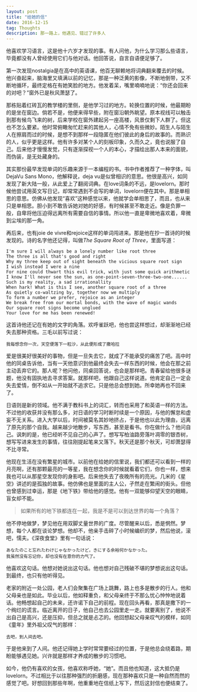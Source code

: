 ```yaml
---
layout: post
title: "给她的信"
date: 2016-12-15
tag: Thoughts
description: 那一路上，他遇见、错过了许多人
---
```


他喜欢学习语言，这是他十六岁才发现的事。有人问他，为什么学习那么些语言，毕竟都没有人曾经使用它们与他对话。他回答说，自言自语便足够了。

第一次发现nostalgia是在高中的英语课，他百无聊赖地将词典翻来覆去的时候。他兴奋起来，脑海里又填满以前的记忆，那是一种泛黄的影像，不断地倒带，又不断地循环，最终定格在有她笑脸的地方。他发着呆，嘴里喃喃地说：“你还会回来的对吧？”窗外已是秋风萧瑟了。

那栋贴着红砖瓦的教学楼的里侧，是他学习过的地方。轮换位置的时候，他最期盼的是坐在窗边。倘若不是，他便来得早些，附在窗沿朝外眺望。原本视线可以触击到那有候鸟飞来的树，后来学校在窗外建起另一座高楼，风景仅剩下人群了。但这也不怎么要紧。他时常俯瞰匆忙赶来的其他人，心情不免有些微妙。陌生人与陌生人在擦肩而过的时候，是想不到那样一段隐匿在他们彼此的身后的故事的。而熟识的人，似乎更是这样。他有许多对某个人的刻板印象，久而久之，竟也说服了自己。后来他才慢慢发觉，只有逐渐探视一个人的本心，才描绘出那人本来的面貌，而伪装，是无处藏身的。

其实那份最早发现单词的乐趣来源于一本编程的书。书中作者推荐了一种字体，叫DejaVu Sans Mono，他解释说，deja vu是似曾相识的意思。他很是高兴，如同发现了新大陆一般，从此爱上了翻阅词典。在love词条的不远，是lovelorn。那时候他尝试用英文写日记，却常常遇到不会写的单词，lovelorn便在其中。那是单相思的意思。仿佛从他发现“喜欢”这种感觉以来，他就学会单相思了，而且，也从来只是单相思。胆小到不敢告诉她对她的好感，有时候甚至不敢走近。像是负罪一般，自卑将他压迫得远离所有需要自信的事情。所以他一直是卑微地喜欢着，卑微到尘埃的那一角。

再后来，也有joie de vivre和rejoice这样的单词闯进来。那是他在抄一首诗的时候发现的。诗的名字他还记得，叫做*The Square Root of Three*，里面写道：

	I'm sure I will always be a lonely number like root three	
	The three is all that's good and right
	Why my three keep out of sight beneath the vicious square root sign
	I wish instead I were a nine
	For nine could thwart this evil trick, with just some quick arithmetic
	I know I'll never see the sun, as one-point-seven-three-two-one......
	Such is my reality, a sad irrationallity
	When hark! What is this I see, another square root of a three
	As quietly co-waltzing by, together now we multiply
	To form a number we prefer, rejoice as an integer
	We break free from our mortal bonds, with the wave of magic wands
	Our square root signs become unglued
	Your love for me has been renewed! 

这首诗他还记在有她的文字的角落。欢呼雀跃吧，他也尝这样想过，却渐渐地已经失去那种资格。三毛以前写过说：

	我每想念你一次，天空便落下一粒沙，从此便形成了撒哈拉

爱是很美好很美好的事物，但是一旦失去它，就成了不能承受的痛苦了吧。高中时他的同桌告诉他，当有一天他意识到他最终会失去一样东西的时候，他会在那之前主动丢弃它的。那人呢？他问他，同桌回答说，也会是那样吧。青春留给他很多谜题，他没有固执地去寻求答案。就那样吧，他跟自己这样说道。他肯定自己一定会失去爱情，倒不如从一开始就不追求它。只是他总会想到她。所幸她再也不回来了。

日语则是新的领域。他不满于教科书上的词汇，转而也采用了和英语一样的方法。不过他的收获并没有那么多，对日语的学习时断时续是一个原因，与他的懈怠和虚妄不无关系。进入大学以后，时间被莫名其妙地挤占，于是他也以此为理由，远离了原先的那个自我。越来越少地散步，写东西，甚至是看书。你在做什么？他问自己。讽刺的是，他已经听不见自己的心声了。想写写柏油路旁落叶凋零的银杏树，想写写进来发生的事情，往往刚提起笔来又落下。秋天还是那个秋天，可却萧瑟得不比寻常。

他现在生活在没有繁星的城市。以前他在给她的信里说，我们都还可以看到一样的月亮啊，还有那颗最亮的一等星，我在想念你的时候就看着它们，你也一样，想来我也可以从那星空发现你的身影吧。后来他失去了夜晚所有的亮光。几米的《星空》讲述的是孤独的故事。他仿佛也是里面的主人公，孑然走在繁闹的街头。但他也曾感到过幸运，那是《地下铁》带给他的感觉。他有一双能够仰望天空的眼睛，盲女却不能。
>如果所有的地下铁都连在一起，我是不是可以到达世界的每一个角落？

他不停地做梦，梦见他在用双脚丈量世界的广度。尽管醒来以后，悉是惘然。梦想，每个人都在谈论梦想。他却不，他亲手击碎了小时候编织的梦，然后他说，滚吧，懦夫。《深夜食堂》里有一句话说：

	あなたのこと忘れたわけじゃなかったけど，きにする余裕何かなかった。
	我虽然没有忘记你，却也没有在意你的力气了。

他喜欢这句话。他想对她说出这句话。他也想对自己残破不堪的梦想说出这句话。到最终，也只有他听得见。

老家的附近一处公园，老人们会聚集在广场上跳舞，路上也多是散步的行人。他和父母亲也是如此。毕业以后，他如释重负，和父母亲终于不那么忧心忡忡地说着话。他畅想起自己的未来，还许诺下自己的前程。现在回头再看，那真是撒下的一个绚烂的谎言。临近离开的日子，他自己也去公园里走一走。就要离别了，他说不出自己是高兴，还是压抑，但总之就是忐忑的。他回想起父母亲叹气的模样，如同《童年》里外祖父叹气的那样：

	去吧，到人间去吧。

于是他来到了人间。他还记得她上学时常常要经过的位置，于是他总会绕着路，期盼能够遇见她。兴许就是那样才养成的散步的习惯吧。

如今，他仍有喜欢的女孩，他喜欢称呼她，“她”。而且他也知道，这大抵仍是lovelorn。不过相比于以往那种强烈的折磨感，现在那种喜欢只是一种自然而然的感觉了吧。好想回到那些年啊，他重重地在信纸上写下，然后这封信也便结束了。


